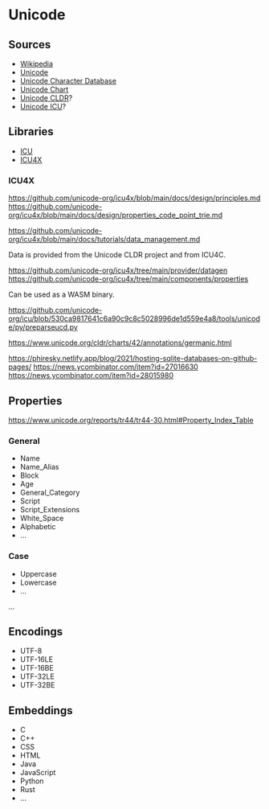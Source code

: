 # Unicode

## Sources

- [Wikipedia](https://en.wikipedia.org/wiki/List_of_Unicode_characters)
- [Unicode](https://www.unicode.org/versions/components-15.0.0.html)
- [Unicode Character Database](https://www.unicode.org/Public/15.0.0/ucd/)
- [Unicode Chart](https://www.unicode.org/Public/15.0.0/charts/)
- [Unicode CLDR](https://cldr.unicode.org/)?
- [Unicode ICU](https://icu.unicode.org/)?

## Libraries

- [ICU](https://github.com/unicode-org/icu)
- [ICU4X](https://github.com/unicode-org/icu4x)

### ICU4X

https://github.com/unicode-org/icu4x/blob/main/docs/design/principles.md
https://github.com/unicode-org/icu4x/blob/main/docs/design/properties_code_point_trie.md

https://github.com/unicode-org/icu4x/blob/main/docs/tutorials/data_management.md

Data is provided from the Unicode CLDR project and from ICU4C.

https://github.com/unicode-org/icu4x/tree/main/provider/datagen
https://github.com/unicode-org/icu4x/tree/main/components/properties

Can be used as a WASM binary.

https://github.com/unicode-org/icu/blob/530ca9817641c6a90c9c8c5028996de1d559e4a8/tools/unicode/py/preparseucd.py

https://www.unicode.org/cldr/charts/42/annotations/germanic.html

https://phiresky.netlify.app/blog/2021/hosting-sqlite-databases-on-github-pages/
https://news.ycombinator.com/item?id=27016630
https://news.ycombinator.com/item?id=28015980

## Properties

https://www.unicode.org/reports/tr44/tr44-30.html#Property_Index_Table

### General

- Name
- Name_Alias
- Block
- Age
- General_Category
- Script
- Script_Extensions
- White_Space
- Alphabetic
- ...

### Case

- Uppercase
- Lowercase
- ...

...

## Encodings

- UTF-8
- UTF-16LE
- UTF-16BE
- UTF-32LE
- UTF-32BE

## Embeddings

- C
- C++
- CSS
- HTML
- Java
- JavaScript
- Python
- Rust
- ...
